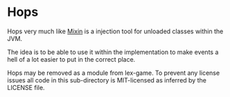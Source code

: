 Hops
====
Hops very much like [Mixin](https://github.com/SpongePowered/Mixin) is a injection tool for unloaded classes within the JVM.

The idea is to be able to use it within the implementation to make events a hell of a lot easier to put in the correct place.

Hops may be removed as a module from lex-game. To prevent any license issues all code in this sub-directory is MIT-licensed as inferred by the LICENSE file.
